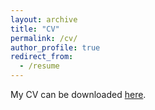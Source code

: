 ```yaml
---
layout: archive
title: "CV"
permalink: /cv/
author_profile: true
redirect_from:
  - /resume
---
```

My CV can be downloaded [here](http://shinghon.github.io/files/CV_Shing_Hon_15AUG2020_short.pdf).
